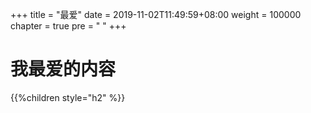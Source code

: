 +++
title = "最爱"
date = 2019-11-02T11:49:59+08:00
weight = 100000
chapter = true
pre = "<i class='fas fa-star'></i> "
+++

# 我最爱的内容

{{%children style="h2" %}}
